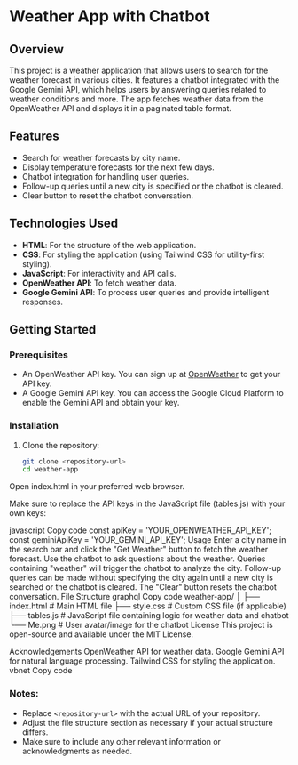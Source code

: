 # Weather App with Chatbot

## Overview

This project is a weather application that allows users to search for the weather forecast in various cities. It features a chatbot integrated with the Google Gemini API, which helps users by answering queries related to weather conditions and more. The app fetches weather data from the OpenWeather API and displays it in a paginated table format.

## Features

- Search for weather forecasts by city name.
- Display temperature forecasts for the next few days.
- Chatbot integration for handling user queries.
- Follow-up queries until a new city is specified or the chatbot is cleared.
- Clear button to reset the chatbot conversation.

## Technologies Used

- **HTML**: For the structure of the web application.
- **CSS**: For styling the application (using Tailwind CSS for utility-first styling).
- **JavaScript**: For interactivity and API calls.
- **OpenWeather API**: To fetch weather data.
- **Google Gemini API**: To process user queries and provide intelligent responses.

## Getting Started

### Prerequisites

- An OpenWeather API key. You can sign up at [OpenWeather](https://openweathermap.org/) to get your API key.
- A Google Gemini API key. You can access the Google Cloud Platform to enable the Gemini API and obtain your key.

### Installation

1. Clone the repository:

   ```bash
   git clone <repository-url>
   cd weather-app
Open index.html in your preferred web browser.

Make sure to replace the API keys in the JavaScript file (tables.js) with your own keys:

javascript
Copy code
const apiKey = 'YOUR_OPENWEATHER_API_KEY';
const geminiApiKey = 'YOUR_GEMINI_API_KEY';
Usage
Enter a city name in the search bar and click the "Get Weather" button to fetch the weather forecast.
Use the chatbot to ask questions about the weather. Queries containing "weather" will trigger the chatbot to analyze the city.
Follow-up queries can be made without specifying the city again until a new city is searched or the chatbot is cleared.
The "Clear" button resets the chatbot conversation.
File Structure
graphql
Copy code
weather-app/
│
├── index.html         # Main HTML file
├── style.css          # Custom CSS file (if applicable)
├── tables.js          # JavaScript file containing logic for weather data and chatbot
└── Me.png             # User avatar/image for the chatbot
License
This project is open-source and available under the MIT License.

Acknowledgements
OpenWeather API for weather data.
Google Gemini API for natural language processing.
Tailwind CSS for styling the application.
vbnet
Copy code

### Notes:
- Replace `<repository-url>` with the actual URL of your repository.
- Adjust the file structure section as necessary if your actual structure differs.
- Make sure to include any other relevant information or acknowledgments as needed.
